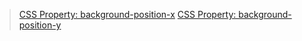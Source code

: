 > [CSS Property: background-position-x](https://docs.f2e.idv.tw/css/properties-visual.html#background-position-x)
> [CSS Property: background-position-y](https://docs.f2e.idv.tw/css/properties-visual.html#background-position-y)